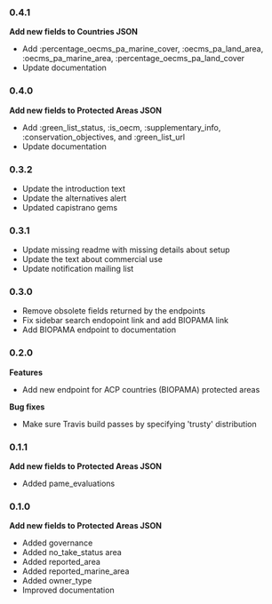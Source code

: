 ### 0.4.1
**Add new fields to Countries JSON**
* Add :percentage_oecms_pa_marine_cover, :oecms_pa_land_area, :oecms_pa_marine_area, :percentage_oecms_pa_land_cover
* Update documentation
### 0.4.0

**Add new fields to Protected Areas JSON**
* Add :green_list_status, :is_oecm, :supplementary_info, :conservation_objectives, and :green_list_url
* Update documentation

### 0.3.2

* Update the introduction text
* Update the alternatives alert
* Updated capistrano gems

### 0.3.1

* Update missing readme with missing details about setup
* Update the text about commercial use
* Update notification mailing list

### 0.3.0

* Remove obsolete fields returned by the endpoints
* Fix sidebar search endopoint link and add BIOPAMA link
* Add BIOPAMA endpoint to documentation

### 0.2.0

**Features**

* Add new endpoint for ACP countries (BIOPAMA) protected areas

**Bug fixes**

* Make sure Travis build passes by specifying 'trusty' distribution

### 0.1.1

**Add new fields to Protected Areas JSON**

* Added pame_evaluations

### 0.1.0

**Add new fields to Protected Areas JSON**

* Added governance
* Added no_take_status area
* Added reported_area
* Added reported_marine_area
* Added owner_type
* Improved documentation
